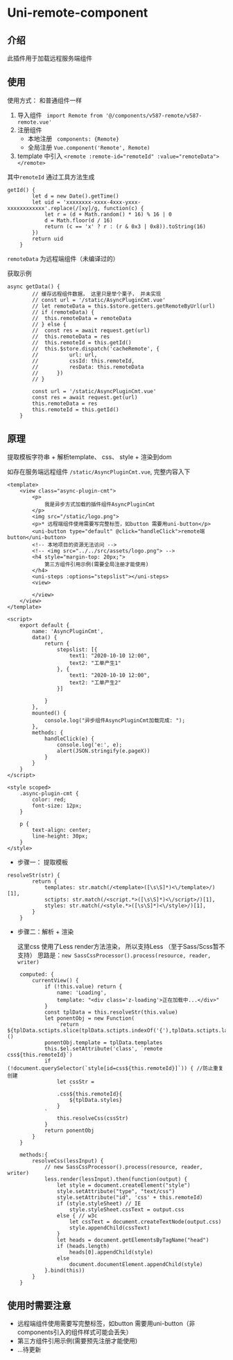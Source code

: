 # Uni-remote-component

## 介绍
此插件用于加载远程服务端组件


## 使用
使用方式： 和普通组件一样

1. 导入组件  ` 	import Remote from '@/components/v587-remote/v587-remote.vue' `
2. 注册组件
	+ 本地注册  ` components: {Remote}`
	+ 全局注册  `Vue.component('Remote', Remote)` 
3. template 中引入 `<remote :remote-id="remoteId" :value="remoteData"></remote>`

其中`remoteId` 通过工具方法生成

```
getId() {
		let d = new Date().getTime()
		let uid = 'xxxxxxxx-xxxx-4xxx-yxxx-xxxxxxxxxxxx'.replace(/[xy]/g, function(c) {
			let r = (d + Math.random() * 16) % 16 | 0
			d = Math.floor(d / 16)
			return (c == 'x' ? r : (r & 0x3 | 0x8)).toString(16)
		})
		return uid
	}
```

`remoteData` 为远程端组件（未编译过的）

获取示例

```
async getData() {
		// 缓存远程组件数据， 这里只是举个栗子， 并未实现
		// const url = '/static/AsyncPluginCmt.vue'
		// let remoteData = this.$store.getters.getRemoteByUrl(url)
		// if (remoteData) {
		// 	this.remoteData = remoteData
		// } else {
		// 	const res = await request.get(url)
		// 	this.remoteData = res
		// 	this.remoteId = this.getId()
		// 	this.$store.dispatch('cacheRemote', {
		// 			url: url,
		// 			cssId: this.remoteId,
		// 			resData: this.remoteData
		// 		})
		// }

		const url = '/static/AsyncPluginCmt.vue'
		const res = await request.get(url)
		this.remoteData = res
		this.remoteId = this.getId()
	}

```


## 原理

提取模板字符串 + 解析template、 css、 style + 渲染到dom

如存在服务端远程组件 `/static/AsyncPluginCmt.vue`, 完整内容入下
```
<template>
	<view class="async-plugin-cmt">
		<p>
			我是异步方式加载的插件组件AsyncPluginCmt
		</p>
		<img src="/static/logo.png">
		<p>* 远程端组件使用需要写完整标签，如button 需要用uni-button</p>
		<uni-button type="default" @click="handleClick">remote端button</uni-button>
		<!-- 本地项目的资源无法访问 -->
		<!-- <img src="../../src/assets/logo.png"> -->
		<h4 style="margin-top: 20px;">
			第三方组件引用示例(需要全局注册才能使用)
		</h4>
		<uni-steps :options="stepslist"></uni-steps>
		<view>

		</view>
	</view>
</template>

<script>
	export default {
		name: 'AsyncPluginCmt',
		data() {
			return {
				stepslist: [{
					text1: "2020-10-10 12:00",
					text2: "工单产生1"
				}, {
					text1: "2020-10-10 12:00",
					text2: "工单产生2"
				}]

			}
		},
		mounted() {
			console.log("异步组件AsyncPluginCmt加载完成: ");
		},
		methods: {
			handleClick(e) {
				console.log('e:', e);
				alert(JSON.stringify(e.pageX))
			}
		}
	}
</script>

<style scoped>
	.async-plugin-cmt {
		color: red;
		font-size: 12px;
	}

	p {
		text-align: center;
		line-height: 30px;
	}
</style>

```

+ 步骤一： 提取模板
```
resolveStr(str) {
		return {
			templates: str.match(/<template>([\s\S]*)<\/template>/)[1],
			sctipts: str.match(/<script.*>([\s\S]*)<\/script>/)[1],
			styles: str.match(/<style.*>([\s\S]*)<\/style>/)[1],
		}
	}
```

+ 步骤二：解析 + 渲染

	这里css 使用了Less render方法渲染， 所以支持Less （至于Sass/Scss暂不支持）
	思路是：`new SassCssProcessor().process(resource, reader, writer)`
```
	computed: {
		currentView() {
			if (!this.value) return {
				name: 'Loading',
				template: "<div class='z-loading'>正在加载中...</div>"
			}
			const tplData = this.resolveStr(this.value)
			let ponentObj = new Function(
				`return ${tplData.sctipts.slice(tplData.sctipts.indexOf('{'),tplData.sctipts.lastIndexOf('}')+1)}`)()
			ponentObj.template = tplData.templates
			this.$el.setAttribute('class', `remote css${this.remoteId}`)
			if (!document.querySelector(`style[id=css${this.remoteId}]`)) { //防止重复创建
				let cssStr =
					`
				.css${this.remoteId}{
					${tplData.styles}
				}
			`
				this.resolveCss(cssStr)
			}
			return ponentObj
		}
	}
	
	methods:{
		resolveCss(lessInput) {
			// new SassCssProcessor().process(resource, reader, writer)
			less.render(lessInput).then(function(output) {
				let style = document.createElement("style")
				style.setAttribute("type", "text/css")
				style.setAttribute("id", 'css' + this.remoteId)
				if (style.styleSheet) // IE
					style.styleSheet.cssText = output.css
				else { // w3c
					let cssText = document.createTextNode(output.css)
					style.appendChild(cssText)
				}
				let heads = document.getElementsByTagName("head")
				if (heads.length)
					heads[0].appendChild(style)
				else
					document.documentElement.appendChild(style)
			}.bind(this))
		}
	}	
```

## 使用时需要注意

* 远程端组件使用需要写完整标签，如button 需要用uni-button（非components引入的组件样式可能会丢失）
* 第三方组件引用示例(需要预先注册才能使用)
* ...待更新
